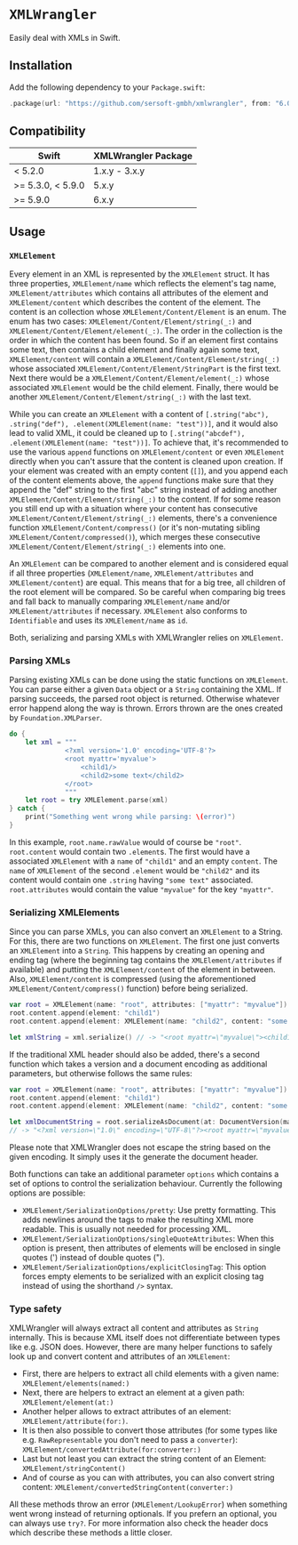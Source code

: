 # ``XMLWrangler``

Easily deal with XMLs in Swift.

## Installation

Add the following dependency to your `Package.swift`:
```swift
.package(url: "https://github.com/sersoft-gmbh/xmlwrangler", from: "6.0.0"),
```

## Compatibility

| **Swift**          | **XMLWrangler Package**  |
|--------------------|--------------------------|
| <  5.2.0           | 1.x.y - 3.x.y            |
| >= 5.3.0, < 5.9.0  | 5.x.y                    |
| >= 5.9.0           | 6.x.y                    |

## Usage

### ``XMLElement``

Every element in an XML is represented by the ``XMLElement`` struct. It has three properties, ``XMLElement/name`` which reflects the element's tag name, ``XMLElement/attributes`` which contains all attributes of the element and ``XMLElement/content`` which describes the content of the element.
The content is an collection whose ``XMLElement/Content/Element`` is an enum. The enum has two cases: ``XMLElement/Content/Element/string(_:)`` and ``XMLElement/Content/Element/element(_:)``. The order in the collection is the order in which the content has been found. So if an element first contains some text, then contains a child element and finally again some text,  ``XMLElement/content`` will contain a ``XMLElement/Content/Element/string(_:)`` whose associated ``XMLElement/Content/Element/StringPart`` is the first text. Next there would be a ``XMLElement/Content/Element/element(_:)`` whose associated ``XMLElement`` would be the child element. Finally, there would be another ``XMLElement/Content/Element/string(_:)`` with the last text.

While you can create an ``XMLElement`` with a content of `[.string("abc"), .string("def"), .element(XMLElement(name: "test"))]`, and it would also lead to valid XML, it could be cleaned up to `[.string("abcdef"), .element(XMLElement(name: "test"))]`. To achieve that, it's recommended to use the various `append` functions on ``XMLElement/content`` or even ``XMLElement`` directly when you can't assure that the content is cleaned upon creation. If your element was created with an empty content (`[]`), and you append each of the content elements above, the `append` functions make sure that they append the "def" string to the first "abc" string instead of adding another ``XMLElement/Content/Element/string(_:)`` to the content. If for some reason you still end up with a situation where your content has consecutive ``XMLElement/Content/Element/string(_:)`` elements, there's a convenience function ``XMLElement/Content/compress()`` (or it's non-mutating sibling ``XMLElement/Content/compressed()``), which merges these consecutive ``XMLElement/Content/Element/string(_:)`` elements into one.

An ``XMLElement`` can be compared to another element and is considered equal if all three properties (``XMLElement/name``, ``XMLElement/attributes`` and ``XMLElement/content``) are equal. This means that for a big tree, all children of the root element will be compared. So be careful when comparing big trees and fall back to manually comparing ``XMLElement/name`` and/or ``XMLElement/attributes`` if necessary. ``XMLElement`` also conforms to `Identifiable` and uses its ``XMLElement/name`` as `id`.

Both, serializing and parsing XMLs with XMLWrangler relies on ``XMLElement``.

### Parsing XMLs

Parsing existing XMLs can be done using the static functions on ``XMLElement``. You can parse either a given `Data` object or a `String` containing the XML.
If parsing succeeds, the parsed root object is returned. Otherwise whatever error happend along the way is thrown. Errors thrown are the ones created by `Foundation.XMLParser`.

```swift
do {
    let xml = """
              <?xml version='1.0' encoding='UTF-8'?>
              <root myattr='myvalue'>
                  <child1/>
                  <child2>some text</child2>
              </root>
              """
    let root = try XMLElement.parse(xml)
} catch {
    print("Something went wrong while parsing: \(error)")
}
```

In this example, `root.name.rawValue` would of course be `"root"`. `root.content` would contain two `.element`s. The first would have a associated ``XMLElement`` with a `name` of `"child1"` and an empty `content`. The `name` of ``XMLElement`` of the second `.element` would be `"child2"` and its content would contain one `.string` having `"some text"` associated. `root.attributes` would contain the value `"myvalue"` for the key `"myattr"`.

### Serializing XMLElements

Since you can parse XMLs, you can also convert an ``XMLElement`` to a String. For this, there are two functions on ``XMLElement``.
The first one just converts an ``XMLElement`` into a `String`. This happens by creating an opening and ending tag (where the beginning tag contains the ``XMLElement/attributes`` if available) and putting the ``XMLElement/content`` of the element in between. Also, ``XMLElement/content`` is compressed (using the aforementioned ``XMLElement/Content/compress()`` function) before being serialized.

```swift
var root = XMLElement(name: "root", attributes: ["myattr": "myvalue"])
root.content.append(element: "child1")
root.content.append(element: XMLElement(name: "child2", content: "some text"))

let xmlString = xml.serialize() // -> "<root myattr=\"myvalue\"><child1/><child2>some text</child2></root>"
```

If the traditional XML header should also be added, there's a second function which takes a version and a document encoding as additional parameters, but otherwise follows the same rules:

```swift
var root = XMLElement(name: "root", attributes: ["myattr": "myvalue"])
root.content.append(element: "child1")
root.content.append(element: XMLElement(name: "child2", content: "some text"))

let xmlDocumentString = root.serializeAsDocument(at: DocumentVersion(major: 1), using: .utf8)
// -> "<?xml version=\"1.0\" encoding=\"UTF-8\"?><root myattr=\"myvalue\"><child1/><child2>some text</child2></root>"
```

Please note that XMLWrangler does not escape the string based on the given encoding. It simply uses it the generate the document header.

Both functions can take an additional parameter `options` which contains a set of options to control the serialization behaviour. Currently the following options are possible:

-   ``XMLElement/SerializationOptions/pretty``: Use pretty formatting. This adds newlines around the tags to make the resulting XML more readable. This is usually not needed for processing XML.
-   ``XMLElement/SerializationOptions/singleQuoteAttributes``: When this option is present, then attributes of elements will be enclosed in single quotes (') instead of double quotes (").
-   ``XMLElement/SerializationOptions/explicitClosingTag``: This option forces empty elements to be serialized with an explicit closing tag instead of using the shorthand `/>` syntax.

### Type safety

XMLWrangler will always extract all content and attributes as `String` internally. This is because XML itself does not differentiate between types like e.g. JSON does.
However, there are many helper functions to safely look up and convert content and attributes of an ``XMLElement``:

-   First, there are helpers to extract all child elements with a given name: ``XMLElement/elements(named:)``
-   Next, there are helpers to extract an element at a given path: ``XMLElement/element(at:)``
-   Another helper allows to extract attributes of an element: ``XMLElement/attribute(for:)``.
-   It is then also possible to convert those attributes (for some types like e.g. `RawRepresentable` you don't need to pass a `converter`): ``XMLElement/convertedAttribute(for:converter:)``
-   Last but not least you can extract the string content of an Element: ``XMLElement/stringContent()``
-   And of course as you can with attributes, you can also convert string content: ``XMLElement/convertedStringContent(converter:)``

All these methods throw an error (``XMLElement/LookupError``) when something went wrong instead of returning optionals. If you prefern an optional, you can always use `try?`.
For more information also check the header docs which describe these methods a little closer.
